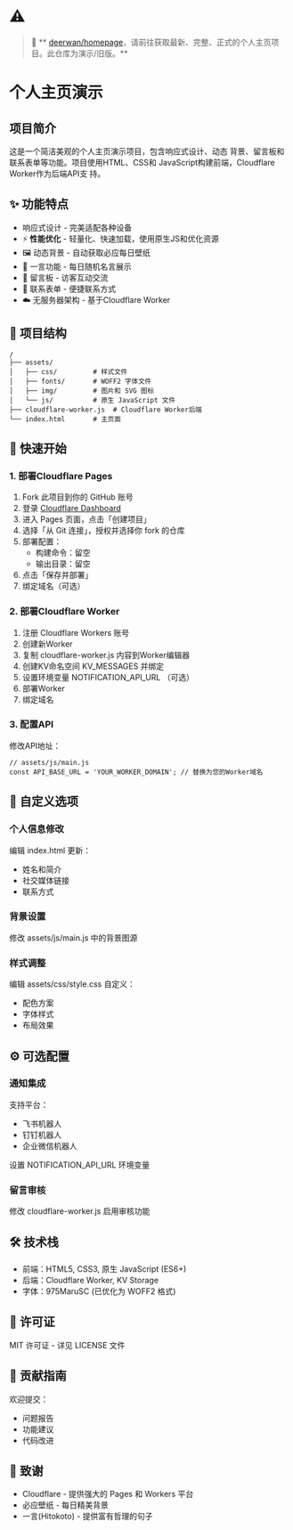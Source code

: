 # ⚠️ 

> 🚀 ** [deerwan/homepage](https://github.com/deerwan/homepage)，请前往获取最新、完整、正式的个人主页项目。此仓库为演示/旧版。**

# 个人主页演示

## 项目简介

这是一个简洁美观的个人主页演示项目，包含响应式设计、动态
背景、留言板和联系表单等功能。项目使用HTML、CSS和
JavaScript构建前端，Cloudflare Worker作为后端API支
持。

## ✨ 功能特点

- 响应式设计 - 完美适配各种设备
- ⚡ **性能优化** - 轻量化、快速加载，使用原生JS和优化资源
- 🖼️ 动态背景 - 自动获取必应每日壁纸
- 💬 一言功能 - 每日随机名言展示
- 📝 留言板 - 访客互动交流
- 📧 联系表单 - 便捷联系方式
- ☁️ 无服务器架构 - 基于Cloudflare Worker

## 📂 项目结构

```
/
├── assets/
│   ├── css/         # 样式文件
│   ├── fonts/       # WOFF2 字体文件
│   ├── img/         # 图片和 SVG 图标
│   └── js/          # 原生 JavaScript 文件
├── cloudflare-worker.js  # Cloudflare Worker后端
└── index.html       # 主页面
```

## 🚀 快速开始

### 1. 部署Cloudflare Pages

1. Fork 此项目到你的 GitHub 账号
2. 登录 [Cloudflare Dashboard](https://dash.cloudflare.com)
3. 进入 Pages 页面，点击「创建项目」
4. 选择「从 Git 连接」，授权并选择你 fork 的仓库
5. 部署配置：
   - 构建命令：留空
   - 输出目录：留空
6. 点击「保存并部署」
7. 绑定域名（可选）

### 2. 部署Cloudflare Worker

1. 注册 Cloudflare Workers 账号
2. 创建新Worker
3. 复制 cloudflare-worker.js 内容到Worker编辑器
4. 创建KV命名空间 KV_MESSAGES 并绑定
5. 设置环境变量 NOTIFICATION_API_URL （可选）
6. 部署Worker
7. 绑定域名

### 3. 配置API

修改API地址：

```
// assets/js/main.js
const API_BASE_URL = 'YOUR_WORKER_DOMAIN'; // 替换为您的Worker域名
```


## 🎨 自定义选项

### 个人信息修改

编辑 index.html 更新：

- 姓名和简介
- 社交媒体链接
- 联系方式

### 背景设置

修改 assets/js/main.js 中的背景图源

### 样式调整

编辑 assets/css/style.css 自定义：

- 配色方案
- 字体样式
- 布局效果

## ⚙️ 可选配置

### 通知集成

支持平台：

- 飞书机器人
- 钉钉机器人
- 企业微信机器人

设置 NOTIFICATION_API_URL 环境变量

### 留言审核

修改 cloudflare-worker.js 启用审核功能

## 🛠️ 技术栈

- 前端：HTML5, CSS3, 原生 JavaScript (ES6+)
- 后端：Cloudflare Worker, KV Storage
- 字体：975MaruSC (已优化为 WOFF2 格式)

## 📜 许可证

MIT 许可证 - 详见 LICENSE 文件

## 🤝 贡献指南

欢迎提交：

- 问题报告
- 功能建议
- 代码改进

## 🙏 致谢

- Cloudflare - 提供强大的 Pages 和 Workers 平台
- 必应壁纸 - 每日精美背景
- 一言(Hitokoto) - 提供富有哲理的句子
